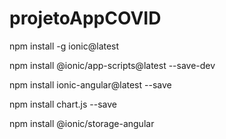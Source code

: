 # projetoAppCOVID

npm install -g ionic@latest

npm install @ionic/app-scripts@latest --save-dev

npm install ionic-angular@latest --save

npm install chart.js --save

npm install @ionic/storage-angular
